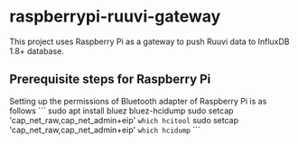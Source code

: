 # raspberrypi-ruuvi-gateway
This project uses Raspberry Pi as a gateway to push Ruuvi data to InfluxDB 1.8+ database.

## Prerequisite steps for Raspberry Pi
Setting up the permissions of Bluetooth adapter of Raspberry Pi is as follows
  ´´´
  sudo apt install bluez bluez-hcidump
  sudo setcap 'cap_net_raw,cap_net_admin+eip' `which hcitool`
  sudo setcap 'cap_net_raw,cap_net_admin+eip' `which hcidump`
  ´´´

